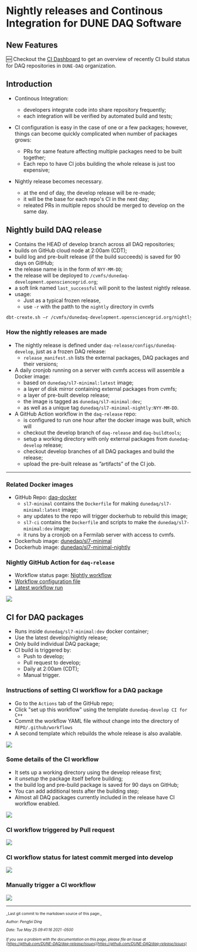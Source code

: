 # Nightly releases and Continous Integration for DUNE DAQ Software

## New Features

🆕 Checkout the [CI Dashboard](https://tiny.one/dunedaq-ci-dashboard) to get an overview of recently CI build status for DAQ repositories in `DUNE-DAQ` organization.

## Introduction


* Continous Integration:
    * developers integrate code into share repository frequently;
    * each integration will be verified by automated build and tests;

* CI configuration is easy in the case of one or a few packages; however, things can become quickly complicated when number of packages grows:
    * PRs for same feature affecting multiple packages need to be built together;
    * Each repo to have CI jobs building the whole release is just too expensive;

* Nightly release becomes necessary.
    * at the end of day, the develop release will be re-made;
    * it will be the base for each repo's CI in the next day;
    * releated PRs in multiple repos should be merged to develop on the same day.


## Nightly build DAQ release

- Contains the HEAD of develop branch across all DAQ repositories;
- builds on GitHub cloud node at 2:00am (CDT);
- build log and pre-built release (if the build succeeds) is saved for 90 days on GitHub;
- the release name is in the form of `NYY-MM-DD`;
- the release will be deployed to `/cvmfs/dunedaq-development.opensciencegrid.org`;
- a soft link named `last_successful` will ponit to the lastest nightly release.
- usage:
  - Just as a typical frozen release, 
  - use `-r` with the patth to the `nightly` directory in cvmfs
```sh
dbt-create.sh –r /cvmfs/dunedaq-development.opensciencegrid.org/nightly <NYY-MM-DD> workdir
```

### How the nightly releases are made

- The nightly release is defined under `daq-release/configs/dunedaq-develop`, just as a frozen DAQ release:
    - `release_manifest.sh` lists the external packages, DAQ packages and their versions;
- A daily cronjob running on a server with cvmfs access will assemble a Docker image:
    - based on `dunedaq/sl7-minimal:latest` image;
    - a layer of disk mirror containing external packages from cvmfs;
    - a layer of pre-built develop release;
    - the image is tagged as `dunedaq/sl7-minimal:dev`;
    - as well as a unique tag `dunedaq/sl7-minimal-nightly:NYY-MM-DD`.
- A GitHub Action workflow in the `daq-release` repo:
    - is configured to run one hour after the docker image was built, which will
    - checkout the develop branch of `daq-release` and `daq-buildtools`;
    - setup a working directory with only external packages from `dunedaq-develop` release;
    - checkout develop branches of all DAQ packages and build the release;
    - upload the pre-built release as ”artifacts” of the CI job.

---

### Related Docker images

- GitHub Repo: [daq-docker](https://github.com/DUNE-DAQ/daq-docker)
    - `sl7-minimal` contains the `Dockerfile` for making `dunedaq/sl7-minimal:latest` image;
    - any updates to the repo will trigger dockerhub to rebuild this image;
    - `sl7-ci` contains the `Dockerfile` and scripts to make the `dunedaq/sl7-minimal:dev` image;
    - it runs by a cronjob on a Fermilab server with access to cvmfs.
- Dockerhub image: [dunedaq/sl7-minimal](https://hub.docker.com/repository/docker/dunedaq/sl7-minimal)
- Dockerhub image: [dunedaq/sl7-minimal-nightly](https://hub.docker.com/repository/docker/dunedaq/sl7-minimal-nightly)


### Nightly GitHub Action for `daq-release`

- Workflow status page: [Nightly workflow](https://github.com/DUNE-DAQ/daq-release/actions)
- [Workflow configuration file](https://github.com/DUNE-DAQ/daq-release/blob/develop/.github/workflows/nightly.yml)
- [Latest workflow run](https://github.com/DUNE-DAQ/daq-release/actions/runs/762687473)

![](https://i.imgur.com/gSITupq.png)

## CI for DAQ packages

- Runs inside `dunedaq/sl7-minimal:dev` docker container;
- Use the latest develop/nightly release;
- Only build individual DAQ package;
- CI build is triggered by:
    - Push to develop;
    - Pull request to develop;
    - Daily at 2:00am (CDT);
    - Manual trigger.

### Instructions of setting CI workflow for a DAQ package

- Go to the `Actions` tab of the GitHub repo;
- Click "set up this workflow" using the template `dunedaq-develop CI for C++`
- Commit the workflow YAML file without change into the directory of `REPO/.github/workflows`
- A second template which rebuilds the whole release is also available.

![](https://i.imgur.com/EzkAojZ.png)


### Some details of the CI workflow

- It sets up a working directory using the develop release first;
- it *unsetup* the package itself before building;
- the build log and pre-build package is saved for 90 days on GitHub;
- You can add additional tests after the building step;
- Almost all DAQ packages currently included in the release have CI workflow enabled.



![](https://i.imgur.com/9VUQhsy.png)


### CI workflow triggered by Pull request

![](https://i.imgur.com/8LlUitg.png)

### CI workflow status for latest commit merged into develop

![](https://i.imgur.com/SO24De5.png)

### Manually trigger a CI workflow

![](https://i.imgur.com/vSm5vR6.png)



-----

<font size="1">
_Last git commit to the markdown source of this page:_


_Author: Pengfei Ding_

_Date: Tue May 25 09:41:16 2021 -0500_

_If you see a problem with the documentation on this page, please file an Issue at [https://github.com/DUNE-DAQ/daq-release/issues](https://github.com/DUNE-DAQ/daq-release/issues)_
</font>
